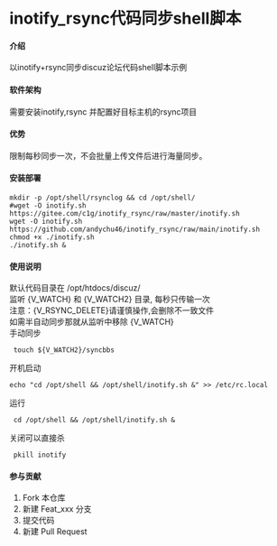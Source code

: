 # inotify_rsync代码同步shell脚本

#### 介绍
以inotify+rsync同步discuz论坛代码shell脚本示例

#### 软件架构
需要安装inotify,rsync
并配置好目标主机的rsync项目

#### 优势
限制每秒同步一次，不会批量上传文件后进行海量同步。

#### 安装部署
```
mkdir -p /opt/shell/rsynclog && cd /opt/shell/  
#wget -O inotify.sh https://gitee.com/c1g/inotify_rsync/raw/master/inotify.sh   
wget -O inotify.sh https://github.com/andychu46/inotify_rsync/raw/main/inotify.sh
chmod +x ./inotify.sh
./inotify.sh &
```

#### 使用说明

 默认代码目录在 /opt/htdocs/discuz/  
 监听 {V_WATCH} 和 {V_WATCH2} 目录, 每秒只传输一次  
 注意：{V_RSYNC_DELETE}请谨慎操作,会删除不一致文件  
 如需半自动同步那就从监听中移除 {V_WATCH}  
 手动同步 
```
 touch ${V_WATCH2}/syncbbs
```
 开机启动
 ```
 echo "cd /opt/shell && /opt/shell/inotify.sh &" >> /etc/rc.local
```
 运行  
```
 cd /opt/shell && /opt/shell/inotify.sh &
```
 关闭可以直接杀  
```
 pkill inotify
```


#### 参与贡献

1.  Fork 本仓库
2.  新建 Feat_xxx 分支
3.  提交代码
4.  新建 Pull Request



